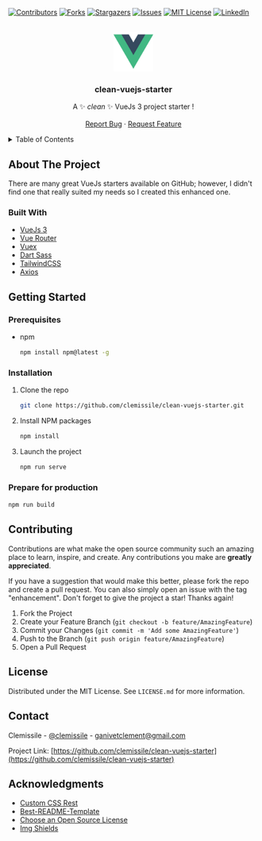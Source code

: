 <div id="top"></div>

<!-- PROJECT SHIELDS -->
[![Contributors][contributors-shield]][contributors-url]
[![Forks][forks-shield]][forks-url]
[![Stargazers][stars-shield]][stars-url]
[![Issues][issues-shield]][issues-url]
[![MIT License][license-shield]][license-url]
[![LinkedIn][linkedin-shield]][linkedin-url]


<!-- PROJECT LOGO -->
<br />

<div align="center">
	<a href="https://github.com/clemissile/clean-vuejs-starter">
		<img src="src/assets/logo.png" alt="Logo" width="80" height="80">
	</a>
	<h3 align="center">clean-vuejs-starter</h3>
	<p align="center">
		A ✨ <i>clean</i> ✨ VueJs 3 project starter !
		<br />
		<br />
		<a href="https://github.com/clemissile/clean-vuejs-starter/issues">Report Bug</a>
		·
		<a href="https://github.com/clemissile/clean-vuejs-starter/issues">Request Feature</a>
	</p>
</div>


<!-- TABLE OF CONTENTS -->
<details>
	<summary>Table of Contents</summary>
	<ol>
		<li>
			<a href="#about-the-project">About The Project</a>
			<ul>
				<li><a href="#built-with">Built With</a></li>
			</ul>
		</li>
		<li>
			<a href="#getting-started">Getting Started</a>
			<ul>
				<li><a href="#prerequisites">Prerequisites</a></li>
				<li><a href="#installation">Installation</a></li>
			</ul>
		</li>
		<li><a href="#contributing">Contributing</a></li>
		<li><a href="#license">License</a></li>
		<li><a href="#contact">Contact</a></li>
		<li><a href="#acknowledgments">Acknowledgments</a></li>
	</ol>
</details>


<!-- ABOUT THE PROJECT -->
## About The Project

There are many great VueJs starters available on GitHub; however, I didn't find one that really suited my needs so I created this enhanced one.

### Built With

* [VueJs 3](https://v3.vuejs.org/)
* [Vue Router](https://router.vuejs.org/)
* [Vuex](https://vuex.vuejs.org/)
* [Dart Sass](https://sass-lang.com/dart-sass)
* [TailwindCSS](https://tailwindcss.com/)
* [Axios](https://github.com/axios/axios)


<!-- GETTING STARTED -->
## Getting Started

### Prerequisites

* npm
  ```sh
  npm install npm@latest -g
  ```

### Installation

1. Clone the repo
   ```sh
   git clone https://github.com/clemissile/clean-vuejs-starter.git
   ```
2. Install NPM packages
   ```sh
   npm install
   ```
4. Launch the project
   ```sh
   npm run serve
   ```

### Prepare for production

```sh
npm run build
```

<!-- CONTRIBUTING -->
## Contributing

Contributions are what make the open source community such an amazing place to learn, inspire, and create. Any contributions you make are **greatly appreciated**.

If you have a suggestion that would make this better, please fork the repo and create a pull request. You can also simply open an issue with the tag "enhancement".
Don't forget to give the project a star! Thanks again!

1. Fork the Project
2. Create your Feature Branch (`git checkout -b feature/AmazingFeature`)
3. Commit your Changes (`git commit -m 'Add some AmazingFeature'`)
4. Push to the Branch (`git push origin feature/AmazingFeature`)
5. Open a Pull Request


<!-- LICENSE -->
## License

Distributed under the MIT License. See `LICENSE.md` for more information.


<!-- CONTACT -->
## Contact

Clemissile - [@clemissile](https://twitter.com/clemissile) - ganivetclement@gmail.com

Project Link: [https://github.com/clemissile/clean-vuejs-starter](https://github.com/clemissile/clean-vuejs-starter)


<!-- ACKNOWLEDGMENTS -->
## Acknowledgments

* [Custom CSS Rest](https://www.joshwcomeau.com/css/custom-css-reset/)
* [Best-README-Template](https://github.com/othneildrew/Best-README-Template)
* [Choose an Open Source License](https://choosealicense.com)
* [Img Shields](https://shields.io)


<!-- MARKDOWN LINKS & IMAGES -->
<!-- https://www.markdownguide.org/basic-syntax/#reference-style-links -->
[contributors-shield]: https://img.shields.io/github/contributors/clemissile/clean-vuejs-starter.svg?style=for-the-badge
[contributors-url]: https://github.com/clemissile/clean-vuejs-starter/graphs/contributors
[forks-shield]: https://img.shields.io/github/forks/clemissile/clean-vuejs-starter.svg?style=for-the-badge
[forks-url]: https://github.com/clemissile/clean-vuejs-starter/network/members
[stars-shield]: https://img.shields.io/github/stars/clemissile/clean-vuejs-starter.svg?style=for-the-badge
[stars-url]: https://github.com/clemissile/clean-vuejs-starter/stargazers
[issues-shield]: https://img.shields.io/github/issues/clemissile/clean-vuejs-starter.svg?style=for-the-badge
[issues-url]: https://github.com/clemissile/clean-vuejs-starter/issues
[license-shield]: https://img.shields.io/github/license/clemissile/clean-vuejs-starter.svg?style=for-the-badge
[license-url]: https://github.com/clemissile/clean-vuejs-starter/blob/master/LICENSE.txt
[linkedin-shield]: https://img.shields.io/badge/-LinkedIn-black.svg?style=for-the-badge&logo=linkedin&colorB=555
[linkedin-url]: https://linkedin.com/in/clementganivet

